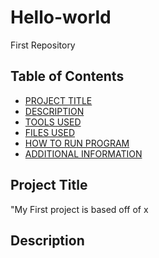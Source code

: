 # Hello-world  
First Repository  

## Table of Contents

- [PROJECT TITLE](#Project-Title)
- [DESCRIPTION](#Description)
- [TOOLS USED](#Tools-Used)
- [FILES USED](#Files-Used)
- [HOW TO RUN PROGRAM](#How-to-run-program)
- [ADDITIONAL INFORMATION](#Additional-information)

## Project Title  

"My First project is based off of x

## Description  

